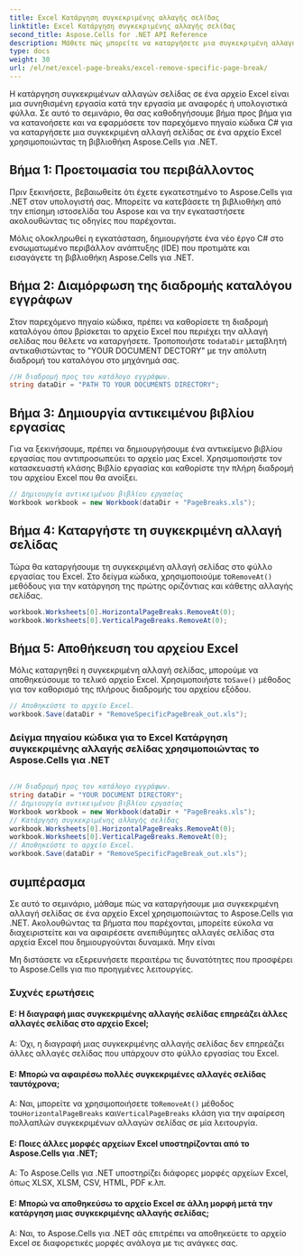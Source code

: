 ```yaml
---
title: Excel Κατάργηση συγκεκριμένης αλλαγής σελίδας
linktitle: Excel Κατάργηση συγκεκριμένης αλλαγής σελίδας
second_title: Aspose.Cells for .NET API Reference
description: Μάθετε πώς μπορείτε να καταργήσετε μια συγκεκριμένη αλλαγή σελίδας στο Excel με το Aspose.Cells για .NET. Βήμα προς βήμα μάθημα για ακριβή χειρισμό.
type: docs
weight: 30
url: /el/net/excel-page-breaks/excel-remove-specific-page-break/
---
```

Η κατάργηση συγκεκριμένων αλλαγών σελίδας σε ένα αρχείο Excel είναι μια συνηθισμένη εργασία κατά την εργασία με αναφορές ή υπολογιστικά φύλλα. Σε αυτό το σεμινάριο, θα σας καθοδηγήσουμε βήμα προς βήμα για να κατανοήσετε και να εφαρμόσετε τον παρεχόμενο πηγαίο κώδικα C# για να καταργήσετε μια συγκεκριμένη αλλαγή σελίδας σε ένα αρχείο Excel χρησιμοποιώντας τη βιβλιοθήκη Aspose.Cells για .NET.

## Βήμα 1: Προετοιμασία του περιβάλλοντος

Πριν ξεκινήσετε, βεβαιωθείτε ότι έχετε εγκατεστημένο το Aspose.Cells για .NET στον υπολογιστή σας. Μπορείτε να κατεβάσετε τη βιβλιοθήκη από την επίσημη ιστοσελίδα του Aspose και να την εγκαταστήσετε ακολουθώντας τις οδηγίες που παρέχονται.

Μόλις ολοκληρωθεί η εγκατάσταση, δημιουργήστε ένα νέο έργο C# στο ενσωματωμένο περιβάλλον ανάπτυξης (IDE) που προτιμάτε και εισαγάγετε τη βιβλιοθήκη Aspose.Cells για .NET.

## Βήμα 2: Διαμόρφωση της διαδρομής καταλόγου εγγράφων

 Στον παρεχόμενο πηγαίο κώδικα, πρέπει να καθορίσετε τη διαδρομή καταλόγου όπου βρίσκεται το αρχείο Excel που περιέχει την αλλαγή σελίδας που θέλετε να καταργήσετε. Τροποποιήστε το`dataDir` μεταβλητή αντικαθιστώντας το "YOUR DOCUMENT DECTORY" με την απόλυτη διαδρομή του καταλόγου στο μηχάνημά σας.

```csharp
//Η διαδρομή προς τον κατάλογο εγγράφων.
string dataDir = "PATH TO YOUR DOCUMENTS DIRECTORY";
```

## Βήμα 3: Δημιουργία αντικειμένου βιβλίου εργασίας

Για να ξεκινήσουμε, πρέπει να δημιουργήσουμε ένα αντικείμενο βιβλίου εργασίας που αντιπροσωπεύει το αρχείο μας Excel. Χρησιμοποιήστε τον κατασκευαστή κλάσης Βιβλίο εργασίας και καθορίστε την πλήρη διαδρομή του αρχείου Excel που θα ανοίξει.

```csharp
// Δημιουργία αντικειμένου βιβλίου εργασίας
Workbook workbook = new Workbook(dataDir + "PageBreaks.xls");
```

## Βήμα 4: Καταργήστε τη συγκεκριμένη αλλαγή σελίδας

 Τώρα θα καταργήσουμε τη συγκεκριμένη αλλαγή σελίδας στο φύλλο εργασίας του Excel. Στο δείγμα κώδικα, χρησιμοποιούμε το`RemoveAt()` μεθόδους για την κατάργηση της πρώτης οριζόντιας και κάθετης αλλαγής σελίδας.

```csharp
workbook.Worksheets[0].HorizontalPageBreaks.RemoveAt(0);
workbook.Worksheets[0].VerticalPageBreaks.RemoveAt(0);
```

## Βήμα 5: Αποθήκευση του αρχείου Excel

 Μόλις καταργηθεί η συγκεκριμένη αλλαγή σελίδας, μπορούμε να αποθηκεύσουμε το τελικό αρχείο Excel. Χρησιμοποιήστε το`Save()` μέθοδος για τον καθορισμό της πλήρους διαδρομής του αρχείου εξόδου.

```csharp
// Αποθηκεύστε το αρχείο Excel.
workbook.Save(dataDir + "RemoveSpecificPageBreak_out.xls");
```

### Δείγμα πηγαίου κώδικα για το Excel Κατάργηση συγκεκριμένης αλλαγής σελίδας χρησιμοποιώντας το Aspose.Cells για .NET 
```csharp

//Η διαδρομή προς τον κατάλογο εγγράφων.
string dataDir = "YOUR DOCUMENT DIRECTORY";
// Δημιουργία αντικειμένου βιβλίου εργασίας
Workbook workbook = new Workbook(dataDir + "PageBreaks.xls");
// Κατάργηση συγκεκριμένης αλλαγής σελίδας
workbook.Worksheets[0].HorizontalPageBreaks.RemoveAt(0);
workbook.Worksheets[0].VerticalPageBreaks.RemoveAt(0);
// Αποθηκεύστε το αρχείο Excel.
workbook.Save(dataDir + "RemoveSpecificPageBreak_out.xls");

```

## συμπέρασμα

Σε αυτό το σεμινάριο, μάθαμε πώς να καταργήσουμε μια συγκεκριμένη αλλαγή σελίδας σε ένα αρχείο Excel χρησιμοποιώντας το Aspose.Cells για .NET. Ακολουθώντας τα βήματα που παρέχονται, μπορείτε εύκολα να διαχειριστείτε και να αφαιρέσετε ανεπιθύμητες αλλαγές σελίδας στα αρχεία Excel που δημιουργούνται δυναμικά. Μην είναι

Μη διστάσετε να εξερευνήσετε περαιτέρω τις δυνατότητες που προσφέρει το Aspose.Cells για πιο προηγμένες λειτουργίες.


### Συχνές ερωτήσεις

#### Ε: Η διαγραφή μιας συγκεκριμένης αλλαγής σελίδας επηρεάζει άλλες αλλαγές σελίδας στο αρχείο Excel;
 
Α: Όχι, η διαγραφή μιας συγκεκριμένης αλλαγής σελίδας δεν επηρεάζει άλλες αλλαγές σελίδας που υπάρχουν στο φύλλο εργασίας του Excel.

#### Ε: Μπορώ να αφαιρέσω πολλές συγκεκριμένες αλλαγές σελίδας ταυτόχρονα;

 Α: Ναι, μπορείτε να χρησιμοποιήσετε το`RemoveAt()` μέθοδος του`HorizontalPageBreaks` και`VerticalPageBreaks` κλάση για την αφαίρεση πολλαπλών συγκεκριμένων αλλαγών σελίδας σε μία λειτουργία.

#### Ε: Ποιες άλλες μορφές αρχείων Excel υποστηρίζονται από το Aspose.Cells για .NET;

Α: Το Aspose.Cells για .NET υποστηρίζει διάφορες μορφές αρχείων Excel, όπως XLSX, XLSM, CSV, HTML, PDF κ.λπ.

#### Ε: Μπορώ να αποθηκεύσω το αρχείο Excel σε άλλη μορφή μετά την κατάργηση μιας συγκεκριμένης αλλαγής σελίδας;

Α: Ναι, το Aspose.Cells για .NET σάς επιτρέπει να αποθηκεύετε το αρχείο Excel σε διαφορετικές μορφές ανάλογα με τις ανάγκες σας.